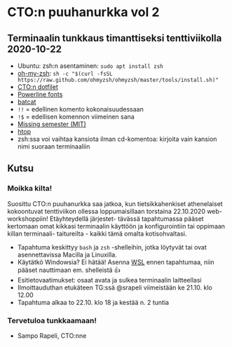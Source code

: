 # CTO:n puuhanurkka vol 2
## Terminaalin tunkkaus timanttiseksi tenttiviikolla 2020-10-22
- Ubuntu: zsh:n asentaminen: `sudo apt install zsh`
- [oh-my-zsh](https://ohmyz.sh/): `sh -c "$(curl -fsSL https://raw.github.com/ohmyzsh/ohmyzsh/master/tools/install.sh)"`
- [CTO:n dotfilet](https://github.com/samporapeli/dotfiles/)
- [Powerline fonts](https://github.com/powerline/fonts)
- [batcat](https://github.com/sharkdp/bat)
- `!!` = edellinen komento kokonaisuudessaan
- `!$` = edellisen komennon viimeinen sana
- [Missing semester (MIT)](https://missing.csail.mit.edu/2020/shell-tools/)
- [htop](https://htop.dev/)
- zsh:ssa voi vaihtaa kansiota ilman cd-komentoa: kirjoita vain kansion nimi suoraan terminaaliin

## Kutsu
### Moikka kilta!
Suosittu CTO:n puuhanurkka saa jatkoa, kun tietsikkahenkiset
athenelaiset kokoontuvat tenttiviikon ollessa loppumaisillaan 
torstaina 22.10.2020 web-workshoppiin! Etäyhteydellä järjestet-
tävässä tapahtumassa pääset kertomaan omat kikkasi terminaalin
käyttöön ja konfigurointiin tai oppimaan killan terminaali-
taitureilta - kaikki tämä omalta kotisohvaltasi.

* Tapahtuma keskittyy `bash` ja `zsh` -shelleihin, jotka löytyvät
  tai ovat asennettavissa Macilla ja Linuxilla.
* Käytätkö Windowsia? Ei hätää! Asenna
  [WSL](https://docs.microsoft.com/en-us/windows/wsl/install-win10)
  ennen tapahtumaa, niin pääset nauttimaan em. shelleistä 👍
* Esitietovaatimukset: osaat avata ja sulkea terminaalin
  laitteellasi
* Ilmoittauduthan etukäteen TG:ssä @srapeli viimeistään
  ke 21.10. klo 12.00
* Tapahtuma alkaa to 22.10. klo 18 ja kestää n. 2 tuntia

### Tervetuloa tunkkaamaan!
- Sampo Rapeli, CTO:nne
